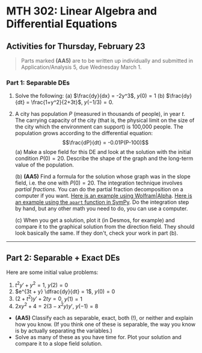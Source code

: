 # MTH 302: Linear Algebra and Differential Equations

## Activities for Thursday, February 23

>Parts marked **(AA5)** are to be written up individually and submitted in Application/Analysis 5, due Wednesday March 1. 

### Part 1: Separable DEs

1. Solve the following: 
   (a) $\frac{dy}{dx} = -2y^3$, $y(0) = 1$
   (b) $\frac{dy}{dt} = \frac{1+y^2}{2+3t}$, $y(-1/3) = 0$. 
2. A city has population $P$ (measured in thousands of people), in year $t$. The carrying capacity of the city (that is, the physical limit on the size of the city which the environment can support) is 100,000 people. The population grows according to the differential equation: 
$$\frac{dP}{dt} = -0.01P(P-100)$$
   (a) Make a slope field for this DE and look at the solution with the initial condition $P(0) = 20$. Describe the shape of the graph and the long-term value of the population. 

   (b) **(AA5)** Find a formula for the solution whose graph was in the slope field, i.e. the one with $P(0) = 20$. The integration technique involves *partial fractions*. You can do the partial fraction decomposition on a computer if you want. [Here is an example using Wolfram|Alpha](https://www.wolframalpha.com/input?i=partial+fractions+1%2F%28x*%28x-2%29%29). [Here is an example using the `apart` function in SymPy](https://github.com/RobertTalbert/linalg-diffeq/blob/main/tutorials/Partial_fractions_in_SymPy.ipynb). Do the integration step by hand, but any other math you need to do, you can use a computer. 

   (c) When you get a solution, plot it (in Desmos, for example) and compare it to the graphical solution from the direction field. They should look basically the same. If they don't, check your work in part (b). 

---

## Part 2: Separable + Exact DEs

Here are some initial value problems: 

1. $t^2 y' + y^2 = 1$, $y(2) = 0$ 
2. $e^{3t + y} \dfrac{dy}{dt} = 1$, $y(0) = 0$ 
3. $(2+t^2)y' + 2ty = 0$, $y(1) = 1$ 
4. $2x{y^2} + 4 = 2\left( {3 - {x^2}y} \right)y'$, $y\left( { - 1} \right) = 8$


- **(AA5)** Classify each as separable, exact, both (!), or neither and explain how you know. (If you think one of these is separable, the way you know is by actually separating the variables.)
- Solve as many of these as you have time for. Plot your solution and compare it to a slope field solution. 

